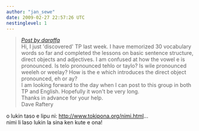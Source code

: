 ```yaml
---
author: "jan_sewe"
date: 2009-02-27 22:57:26 UTC
nestinglevel: 1
---
```

> [_Post by daraffa_](/xv9VYnpE/question-on-pronunciation-of-vowel-e#post1)  
> Hi, I just 'discovered' TP last week. I have memorized 30 vocabulary  
> words so far and completed the lessons on basic sentence structure,  
> direct objects and adjectives. I am confused at how the vowel e is  
> pronounced. Is telo pronounced tehlo or taylo? Is wile pronounced  
> weeleh or weelay? How is the e which introduces the direct object  
> pronounced, eh or ay?  
> I am looking forward to the day when I can post to this group in both  
> TP and English. Hopefully it won't be very long.  
> Thanks in advance for your help.  
> Dave Raftery  
> 

o lukin taso e lipu ni: http://www.tokipona.org/nimi.html...  
nimi li laso lukin la sina ken kute e ona!